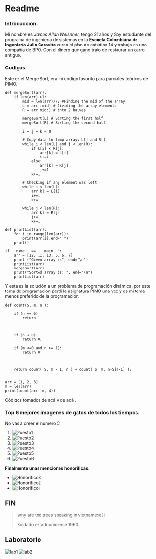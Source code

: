 # Readme

### Introduccion.
Mi nombre es *James Allan Weisnner*, tengo 21 años y Soy estudiante del programa de ingeniería de sistemas en la **Escuela Colombiana de Ingeniería Julio Garavito** curso el plan de estudios 14 y trabajo en una compañía de BPO. Con el dinero que gano trato de restaurar un carro antiguo.

### Codigos

Este es el Merge Sort, era mi código favorito para parciales teóricos de PIMO.

 
	def mergeSort(arr): 
	    if len(arr) >1: 
	        mid = len(arr)//2 #Finding the mid of the array 
	        L = arr[:mid] # Dividing the array elements  
	        R = arr[mid:] # into 2 halves 
	  
	        mergeSort(L) # Sorting the first half 
	        mergeSort(R) # Sorting the second half 
	  
	        i = j = k = 0
	          
	        # Copy data to temp arrays L[] and R[] 
	        while i < len(L) and j < len(R): 
	            if L[i] < R[j]: 
	                arr[k] = L[i] 
	                i+=1
	            else: 
	                arr[k] = R[j] 
	                j+=1
	            k+=1
	          
	        # Checking if any element was left 
	        while i < len(L): 
	            arr[k] = L[i] 
	            i+=1
	            k+=1
	          
	        while j < len(R): 
	            arr[k] = R[j] 
	            j+=1
	            k+=1
	  
	def printList(arr): 
	    for i in range(len(arr)):         
	        print(arr[i],end=" ") 
	    print() 
	   
	if __name__ == '__main__': 
	    arr = [12, 11, 13, 5, 6, 7]  
	    print ("Given array is", end="\n")  
	    printList(arr) 
	    mergeSort(arr) 
	    print("Sorted array is: ", end="\n") 
	    printList(arr) 


Y esta es la solución a un problema de programación dinámica, por este tema de programación perdí la asignatura PIMO una vez y es mi tema menos preferido de la programación. 

	def count(S, m, n ): 
	  
	    if (n == 0): 
	        return 1
	  
	     
	    
	    if (n < 0): 
	        return 0; 
	  
	    if (m <=0 and n >= 1): 
	        return 0
	  
	  
	 
	    return count( S, m - 1, n ) + count( S, m, n-S[m-1] ); 
	  
	 
	arr = [1, 2, 3] 
	m = len(arr) 
	print(count(arr, m, 4)) 

Códigos  tomados de [acá ](https://www.geeksforgeeks.org/merge-sort/) y de [acá ](https://www.geeksforgeeks.org/coin-change-dp-7/).

###  Top 6 mejores imagenes de gatos de todos los tiempos.

No vas a creer el numero 5!

1.  ![Puesto1](5pics/6.jpg) 
2.  ![Puesto2](5pics/5.jpg)
3.  ![Puesto3](5pics/4.jpg)
4.  ![Puesto4](5pics/3.jpg)
5.  ![Puesto5](5pics/2.jpg)
6.  ![Puesto6](5pics/1.jpg)

**Finalmente unas menciones honorificas.**

* ![Honorifico3](5pics/h3.jpg)
* ![Honorifico2](5pics/h2.jpg)
* ![Honorifico1](5pics/h1.jpg)

## FIN

> Why are the trees speaking in vietnamese?!
>   
> Soldado estadounidense 1960.

## Laboratorio

![lab1](5pics/git1.png)
![lab2](5pics/git2.png)
